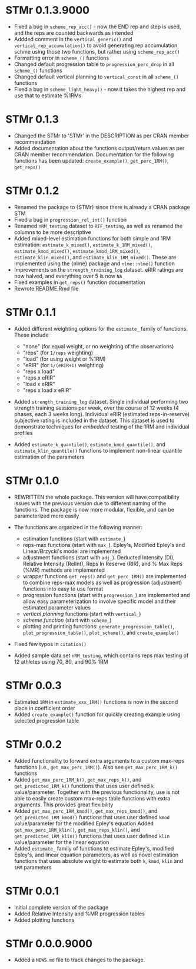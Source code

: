 # STMr 0.1.3.9000

* Fixed a bug in `scheme_rep_acc()` - now the END rep and step is used, and the reps are counted backwards as intended
* Addded comment in the `vertical_generic()` and `vertical_rep_accumulation()` to avoid generating rep accumulation schme using those two functions, but rather using `scheme_rep_acc()`
* Formatting error in `scheme_()` functions
* Changed default progression table to `progression_perc_drop` in all `scheme_()` functions
* Changed default vertical planning to `vertical_const` in all `scheme_()` functions
* Fixed a bug in `scheme_light_heavy()` - now it takes the highest rep and use that to estimate %1RMs

# STMr 0.1.3

* Changed the STMr to 'STMr' in the DESCRIPTION as per CRAN member recommendation
* Added documentation about the functions output/return values as per CRAN member recommendation. Documentation for the following functions has been updated: `create_example()`, `get_perc_1RM()`, `get_reps()`

# STMr 0.1.2

* Renamed the package to {STMr} since there is already a CRAN package STM
* Fixed a bug in `progression_rel_int()` function
* Renamed `nRM_testing` dataset to `RTF_testing`, as well as renamed the columns to be more descriptive
* Added mixed-level estimation functions for both simple and 1RM estimation: `estimate_k_mixed()`, `estimate_k_1RM_mixed()`, `estimate_kmod_mixed()`, `estimate_kmod_1RM_mixed()`, `estimate_klin_mixed()`, and `estimate_klin_1RM_mixed()`. These are implemented using the {nlme} package and `nlme::nlme()` function
* Improvements on the `strength_training_log` dataset. eRIR ratings are now halved, and everything over 5 is now `NA`
* Fixed examples in `get_reps()` function documentation
* Rewrote README.Rmd file

# STMr 0.1.1

* Added different weighting options for the `estimate_` family of functions. These include
  - "none" (for equal weight, or no weighting of the observations)
  - "reps" (for `1/reps` weighting)
  - "load" (for using weight or %1RM)
  - "eRIR" (for `1/(eRIR+1)` weighting)
  - "reps x load"
  - "reps x eRIR"
  - "load x eRIR"
  - "reps x load x eRIR"

* Added `strength_training_log` dataset. Single individual performing two strength training sessions per week,
over the course of 12 weeks (4 phases, each 3 weeks long). Individual eRIR (estimated reps-in-reserve) subjective rating is included in the dataset. This dataset is used to demonstrate techniques for *embedded* testing of the 1RM and individual profiles

* Added `estimate_k_quantile()`, `estimate_kmod_quantile()`, and `estimate_klin_quantile()` functions to implement non-linear quantile estimation of the parameters


# STMr 0.1.0

* REWRITTEN the whole package. This version will have compatibility issues with the previous version due to different naming of the functions. The package is now more modular, flexible, and can be parameterized more easily

* The functions are organized in the following manner:

  - estimation functions (start with `estimate_`)
  - reps-max functions (start with `max_`). Epley's, Modified Epley's and Linear/Brzycki's model are implemented
  - adjustment functions (start with `adj_`). Deducted Intensity (DI), Relative Intensity (RelInt), Reps In Reserve (RIR), and % Max Reps (%MR) methods are implemented
  - wrapper functions `get_reps()` and `get_perc_1RM()` are implemented to combine reps-max models as well as progression (adjustment) functions into easy to use format
  - progression functions (start with `progression_`) are implemented and allow easy parameterization to involve specific model and their estimated parameter values
  - *vertical planning* functions (start with `vertical_`)
  - *scheme function* (start with `scheme_`)
  - plotting and printing functions: `generate_progression_table()`, `plot_progression_table()`, `plot_scheme()`, and `create_example()`

* Fixed few typos in `citation()`
* Added sample data set `nRM_testing`, which contains reps max testing of 12 athletes using 70, 80, and 90% 1RM

# STMr 0.0.3

* Estimated `1RM` in `estimate_xxx_1RM()` functions is now in the second place in coefficient order
* Added `create_example()` function for quickly creating example using selected progression table

# STMr 0.0.2

* Added functionality to forward extra arguments to a custom max-reps functions (i.e., `get_max_perc_1RM()`). Also see `get_max_perc_1RM_k()` functions
* Added `get_max_perc_1RM_k()`, `get_max_reps_k()`, and `get_predicted_1RM_k()` functions that uses user defined `k` value/parameter. Together with the previous functionality, use is not able to easily create custom max-reps table functions with extra arguments. This provides great flexibility
* Added `get_max_perc_1RM_kmod()`, `get_max_reps_kmod()`, and `get_predicted_1RM_kmod()` functions that uses user defined `kmod` value/parameter for the modified Epley's equation
Added `get_max_perc_1RM_klin()`, `get_max_reps_klin()`, and `get_predicted_1RM_klin()` functions that uses user defined `klin` value/parameter for the linear equation
* Added `estimate_` family of functions to estimate Epley's, modified Epley's, and linear equation parameters, as well as novel estimation functions that uses absolute weight to estimate both `k`, `kmod`, `klin` and `1RM` parameters

# STMr 0.0.1

* Initial complete version of the package
* Added Relative Intensity and %MR progression tables
* Added plotting functions

# STMr 0.0.0.9000

* Added a `NEWS.md` file to track changes to the package.
